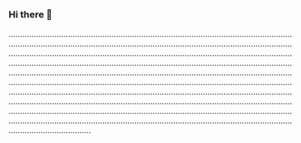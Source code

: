 ### Hi there 👋

............................................................................................................................................................................................................................................................................................................................................................................................................................................................................................................................................................................................................................................................................................................................................................................................................................................................................................................................................................................................................................................................................................................................................................................................................................................................................................................................
